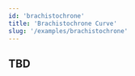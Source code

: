 ```yaml
---
id: 'brachistochrone'
title: 'Brachistochrone Curve'
slug: '/examples/brachistochrone'
---
```


## TBD